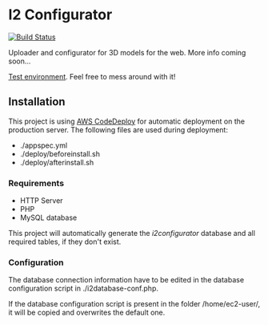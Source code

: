 # I2 Configurator

[![Build Status](https://travis-ci.org/donalffons/I2Configurator.svg?branch=master)](https://travis-ci.org/donalffons/I2Configurator)

Uploader and configurator for 3D models for the web.
More info coming soon...

[Test environment](https://interactiveimpressions.com/i2configurator/explorer.php). Feel free to mess around with it!

## Installation
This project is using [AWS CodeDeploy](https://aws.amazon.com/de/codedeploy/) for automatic deployment on the production server. The following files are used during deployment:
* ./appspec.yml
* ./deploy/beforeinstall.sh
* ./deploy/afterinstall.sh

### Requirements
* HTTP Server
* PHP
* MySQL database

This project will automatically generate the *i2configurator* database and all required tables, if they don't exist.

### Configuration
The database connection information have to be edited in the database configuration script in ./i2database-conf.php.

If the database configuration script is present in the folder /home/ec2-user/, it will be copied and overwrites the default one.
